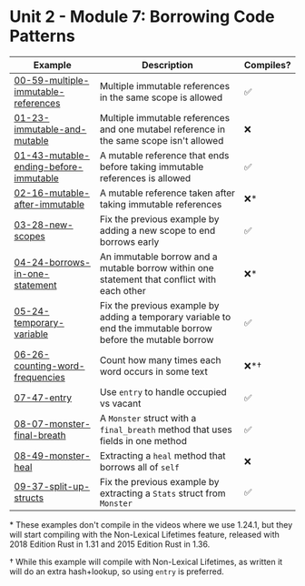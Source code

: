 # Unit 2 - Module 7: Borrowing Code Patterns

| Example | Description | Compiles? |
|---------|-------------|-----------|
| [00-59-multiple-immutable-references](00-59-multiple-immutable-references) | Multiple immutable references in the same scope is allowed | ✅ |
| [01-23-immutable-and-mutable](01-23-immutable-and-mutable) | Multiple immutable references and one mutabel reference in the same scope isn't allowed | ❌ |
| [01-43-mutable-ending-before-immutable](01-43-mutable-ending-before-immutable) | A mutable reference that ends before taking immutable references is allowed | ✅ |
| [02-16-mutable-after-immutable](02-16-mutable-after-immutable) | A mutable reference taken after taking immutable references | ❌* |
| [03-28-new-scopes](03-28-new-scopes) | Fix the previous example by adding a new scope to end borrows early | ✅ |
| [04-24-borrows-in-one-statement](04-24-borrows-in-one-statement) | An immutable borrow and a mutable borrow within one statement that conflict with each other | ❌* |
| [05-24-temporary-variable](05-24-temporary-variable) | Fix the previous example by adding a temporary variable to end the immutable borrow before the mutable borrow | ✅ |
| [06-26-counting-word-frequencies](06-26-counting-word-frequencies) | Count how many times each word occurs in some text | ❌*† |
| [07-47-entry](07-47-entry) | Use `entry` to handle occupied vs vacant | ✅ |
| [08-07-monster-final-breath](08-07-monster-final-breath) | A `Monster` struct with a `final_breath` method that uses fields in one method | ✅ |
| [08-49-monster-heal](08-49-monster-heal) | Extracting a `heal` method that borrows all of `self` | ❌ |
| [09-37-split-up-structs](09-37-split-up-structs) | Fix the previous example by extracting a `Stats` struct from `Monster` | ✅ |

\* These examples don't compile in the videos where we use 1.24.1, but they will start compiling with the Non-Lexical Lifetimes feature, released with 2018 Edition Rust in 1.31 and 2015 Edition Rust in 1.36.

† While this example will compile with Non-Lexical Lifetimes, as written it will do an extra hash+lookup, so using `entry` is preferred.
